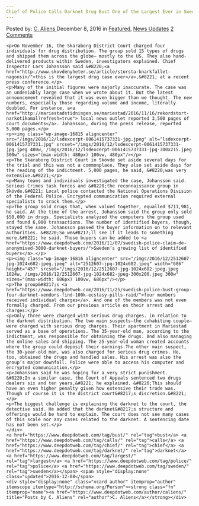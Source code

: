 ```yaml
---
Chief of Police Calls Darknet Drug Bust One of the Largest Ever in Sweden"
---
```

<article class="post-listing post-16809 post type-post status-publish format-standard has-post-thumbnail hentry  tag-bust tag-calls tag-chief tag-largest tag-police tag-sweden">
    <div class="post-inner">
        <span>Posted by: <a href="https://www.deepdotweb.com/author/caliens/" title="">C. Aliens </a></span>
    <span>December 8, 2016</span>
    <span>in <a href="https://www.deepdotweb.com/category/deepdot-news/" rel="category tag">Featured</a>, <a href="https://www.deepdotweb.com/category/news-updates/" rel="category tag">News Updates</a></span>
    <span><a href="https://www.deepdotweb.com/2016/12/08/chief-police-calls-darknet-drug-bust-one-largest-ever-sweden/#comments">2 Comments</a></span>
    </p>
    <div class="clear"></div>
    
    <p>On November 16, the Skaraborg District Court charged four individuals for drug distribution. The group sold 15 types of drugs and shipped them across the globe— mostly to the US. They also hand-delivered products within Sweden, investigators explained. Chief Inspector Lars Johansson said &#8220;<a href="http://www.skovdenyheter.se/article/storsta-knarkfallet-nagonsin/">this is the largest drug case ever</a>,&#8221; at a recent press conference.</p>
    <p>Many of the initial figures were majorly inaccurate. The case was an undeniably large case when we wrote about it. But the latest announcement revealed that it was even bigger than we thought. The new numbers, especially those regarding volume and income, literally doubled. For instance, a<a href="http://mariestadstidningen.se/mariestad/2016/11/16/rekordstort-narkotikamal?refresh=true"> local news outlet reported 3,500 pages of court documents</a>. Johansson, during the press release, reported 5,000 pages.</p>
    <p><img class="wp-image-16815 aligncenter" src="/imgs/2016/12/lsdexcerpt-0061415737331-jpg.jpeg" alt="lsdexcerpt-0061415737331.jpg" srcset="/imgs/2016/12/lsdexcerpt-0061415737331-jpg.jpeg 480w, /imgs/2016/12/lsdexcerpt-0061415737331-jpg-300x215.jpeg 300w" sizes="(max-width: 480px) 100vw, 480px"/></p>
    <p>The Skaraborg District Court in Skövde set aside several days for the trial and this was not a commonplace. They also set aside days for the reading of the indictment. 5,000 pages, he said, &#8220;was very extensive.&#8221;</p>
    <p>Many teams and individuals investigated the case, Johansson said. Serious Crimes task forces and &#8220;the reconnaissance group in Skövde.&#8221; Local police contacted the National Operations Division of the Federal Police. Encrypted communication required external specialists to crack them.</p>
    <p>The group sold drugs that, when valued together, equalled $711,981, he said. At the time of the arrest, Johansson said the group only sold $50,000 in drugs. Specialists analyzed the computers the group used and found 6,000 transactions. The number of identified buyers, though, stayed the same. Johansson passed the buyer information on to relevant authorities. &#8220;So we&#8217;ll see if it leads to something more,&#8221; he said. Those buyers can be added to <a href="https://www.deepdotweb.com/2016/11/07/swedish-police-claim-de-anonymised-3000-darknet-buyers/">Sweden’s growing list of identified buyers</a>.</p>
    <p><img class="wp-image-16816 aligncenter" src="/imgs/2016/12/2512607-jpg-1024x682-jpeg.jpeg" alt="2512607-jpg-1024x682.jpeg" width="686" height="457" srcset="/imgs/2016/12/2512607-jpg-1024x682-jpeg.jpeg 1024w, /imgs/2016/12/2512607-jpg-1024x682-jpeg-300x200.jpeg 300w" sizes="(max-width: 686px) 100vw, 686px"/></p>
    <p>The group&#8217;s <a href="https://www.deepdotweb.com/2016/11/25/swedish-police-bust-group-four-darknet-vendors-find-100k-ecstasy-pills-raid/">four members received individual charges</a>. And one of the members was not even formally charged. From our previous article on their arrest and charges:</p>
    <p>Only three were charged with serious drug charges. in relation to the darknet distribution. The two main suspects—the cohabiting couple—were charged with serious drug charges. Their apartment in Mariestad served as a base of operations. The 35-year-old man, according to the indictment, was responsible for obtaining the drugs. And also managing the online sales and shipping. The 25-year-old woman created accounts where the group could deposit their earnings.The other main suspect, the 30-year-old man, was also charged for serious drug crimes. He, too, obtained the drugs and handled sales. His arrest was also the group’s major downfall. Police were able to access his computer and encrypted communication.</p>
    <p>Johansson said he was hoping for a very strict punishment. &#8220;In a similar case, the Court of Appeals sentenced two drugs dealers six and ten years,&#8221; he explained. &#8220;This should have an even higher penalty given how extensive their trade was. Though of course it is the district court&#8217;s discretion.&#8221;</p>
    <p>The biggest challenge is explaining the darknet to the court, the detective said. He added that the darknet&#8217;s structure and offerings would be hard to explain. The court does not see many cases of this scale nor any cases related to the darknet. A sentencing date has not been set.</p>
    </div>
    <a href="https://www.deepdotweb.com/tag/bust/" rel="tag">bust</a> <a href="https://www.deepdotweb.com/tag/calls/" rel="tag">calls</a> <a href="https://www.deepdotweb.com/tag/chief/" rel="tag">chief</a> <a href="https://www.deepdotweb.com/tag/darknet/" rel="tag">darknet</a>  <a href="https://www.deepdotweb.com/tag/largest/" rel="tag">largest</a> <a href="https://www.deepdotweb.com/tag/police/" rel="tag">police</a> <a href="https://www.deepdotweb.com/tag/sweden/" rel="tag">sweden</a></span> <span style="display:none" class="updated">2016-12-08</span>
    <div style="display:none" class="vcard author" itemprop="author" itemscope itemtype="http://schema.org/Person"><strong class="fn" itemprop="name"><a href="https://www.deepdotweb.com/author/caliens/" title="Posts by C. Aliens" rel="author">C. Aliens</a></strong></div>
    
